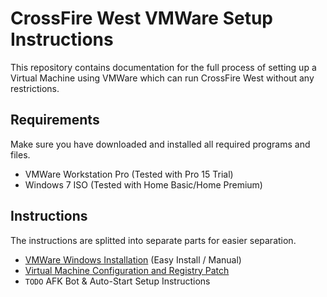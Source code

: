 # CrossFire West VMWare Setup Instructions

This repository contains documentation for the full process of setting up a Virtual Machine using VMWare which can run CrossFire West without any restrictions.

## Requirements

Make sure you have downloaded and installed all required programs and files.

- VMWare Workstation Pro (Tested with Pro 15 Trial)
- Windows 7 ISO (Tested with Home Basic/Home Premium)

## Instructions

The instructions are splitted into separate parts for easier separation.

- [VMWare Windows Installation](./instructions/vmware_windows_installation_instructions.md) (Easy Install / Manual)
- [Virtual Machine Configuration and Registry Patch](./instructions/virtual_machine_configuration_instructions.md)
- `TODO` AFK Bot & Auto-Start Setup Instructions
